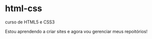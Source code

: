 # html-css
 curso de HTML5 e CSS3

 Estou aprendendo a criar sites e agora vou gerenciar meus repoitórios!